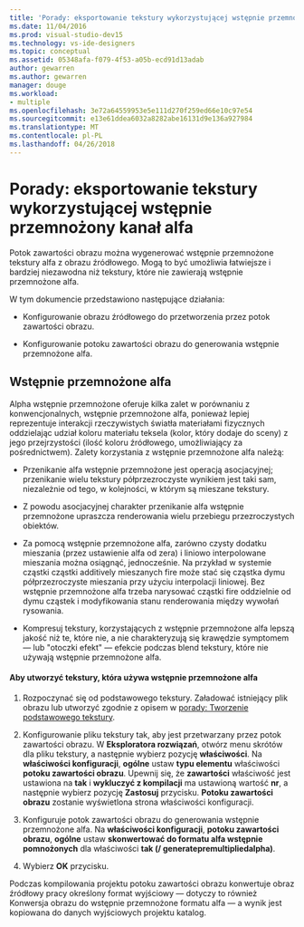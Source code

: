 ```yaml
---
title: 'Porady: eksportowanie tekstury wykorzystującej wstępnie przemnożony kanał alfa'
ms.date: 11/04/2016
ms.prod: visual-studio-dev15
ms.technology: vs-ide-designers
ms.topic: conceptual
ms.assetid: 05348afa-f079-4f53-a05b-ecd91d13adab
author: gewarren
ms.author: gewarren
manager: douge
ms.workload:
- multiple
ms.openlocfilehash: 3e72a64559953e5e111d270f259ed66e10c97e54
ms.sourcegitcommit: e13e61ddea6032a8282abe16131d9e136a927984
ms.translationtype: MT
ms.contentlocale: pl-PL
ms.lasthandoff: 04/26/2018
---
```

# <a name="how-to-export-a-texture-that-has-premultiplied-alpha"></a>Porady: eksportowanie tekstury wykorzystującej wstępnie przemnożony kanał alfa
Potok zawartości obrazu można wygenerować wstępnie przemnożone tekstury alfa z obrazu źródłowego. Mogą to być umożliwia łatwiejsze i bardziej niezawodna niż tekstury, które nie zawierają wstępnie przemnożone alfa.

 W tym dokumencie przedstawiono następujące działania:

-   Konfigurowanie obrazu źródłowego do przetworzenia przez potok zawartości obrazu.

-   Konfigurowanie potoku zawartości obrazu do generowania wstępnie przemnożone alfa.

## <a name="premultiplied-alpha"></a>Wstępnie przemnożone alfa
 Alpha wstępnie przemnożone oferuje kilka zalet w porównaniu z konwencjonalnych, wstępnie przemnożone alfa, ponieważ lepiej reprezentuje interakcji rzeczywistych światła materiałami fizycznych oddzielając udział koloru materiału teksela (kolor, który dodaje do sceny) z jego przejrzystości (ilość koloru źródłowego, umożliwiający za pośrednictwem). Zalety korzystania z wstępnie przemnożone alfa należą:

-   Przenikanie alfa wstępnie przemnożone jest operacją asocjacyjnej; przenikanie wielu tekstury półprzezroczyste wynikiem jest taki sam, niezależnie od tego, w kolejności, w którym są mieszane tekstury.

-   Z powodu asocjacyjnej charakter przenikanie alfa wstępnie przemnożone upraszcza renderowania wielu przebiegu przezroczystych obiektów.

-   Za pomocą wstępnie przemnożone alfa, zarówno czysty dodatku mieszania (przez ustawienie alfa od zera) i liniowo interpolowane mieszania można osiągnąć, jednocześnie. Na przykład w systemie cząstki cząstki additively mieszanych fire może stać się cząstka dymu półprzezroczyste mieszania przy użyciu interpolacji liniowej. Bez wstępnie przemnożone alfa trzeba narysować cząstki fire oddzielnie od dymu cząstek i modyfikowania stanu renderowania między wywołań rysowania.

-   Kompresuj tekstury, korzystających z wstępnie przemnożone alfa lepszą jakość niż te, które nie, a nie charakteryzują się krawędzie symptomem — lub "otoczki efekt" — efekcie podczas blend tekstury, które nie używają wstępnie przemnożone alfa.

#### <a name="to-create-a-texture-that-uses-premultiplied-alpha"></a>Aby utworzyć tekstury, która używa wstępnie przemnożone alfa

1.  Rozpoczynać się od podstawowego tekstury. Załadować istniejący plik obrazu lub utworzyć zgodnie z opisem w [porady: Tworzenie podstawowego tekstury](../designers/how-to-create-a-basic-texture.md).

2.  Konfigurowanie pliku tekstury tak, aby jest przetwarzany przez potok zawartości obrazu. W **Eksploratora rozwiązań**, otwórz menu skrótów dla pliku tekstury, a następnie wybierz pozycję **właściwości**. Na **właściwości konfiguracji**, **ogólne** ustaw **typu elementu** właściwości **potoku zawartości obrazu**. Upewnij się, że **zawartości** właściwość jest ustawiona na **tak** i **wykluczyć z kompilacji** ma ustawioną wartość **nr**, a następnie wybierz pozycję  **Zastosuj** przycisku. **Potoku zawartości obrazu** zostanie wyświetlona strona właściwości konfiguracji.

3.  Konfiguruje potok zawartości obrazu do generowania wstępnie przemnożone alfa. Na **właściwości konfiguracji**, **potoku zawartości obrazu**, **ogólne** ustaw **skonwertować do formatu alfa wstępnie pomnożonych** dla właściwości **tak (/ generatepremultipliedalpha)**.

4.  Wybierz **OK** przycisku.

 Podczas kompilowania projektu potoku zawartości obrazu konwertuje obraz źródłowy pracy określony format wyjściowy — dotyczy to również Konwersja obrazu do wstępnie przemnożone formatu alfa — a wynik jest kopiowana do danych wyjściowych projektu katalog.